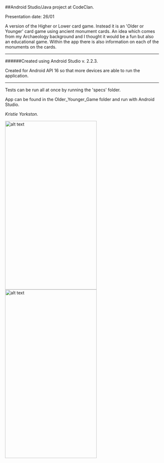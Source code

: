##Android Studio/Java project at CodeClan.

Presentation date: 26/01

A version of the Higher or Lower card game.  Instead it is an 'Older or Younger' card game using ancient monument cards.
An idea which comes from my Archaeology background and I thought it would be a fun but also an educational game.  Within the app there is also information on each of the monuments on the cards.

____

######Created using Android Studio v. 2.2.3.

Created for Android API 16 so that more devices are able to run the application.

____

Tests can be run all at once by running the 'specs' folder.

App can be found in the Older_Younger_Game folder and run with Android Studio.


*Kristie Yorkston.*
<div>
<img src='http://i.imgur.com/OHyqp9h.png' alt="alt text" width=300 height=550>  <img src='http://oi64.tinypic.com/rh3128.jpg' alt="alt text" width=300 height=550>
</div>
